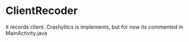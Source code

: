 # ClientRecoder
 it records client.
 Crashylitcs is implements, but for now its commented in MainActivity.java
